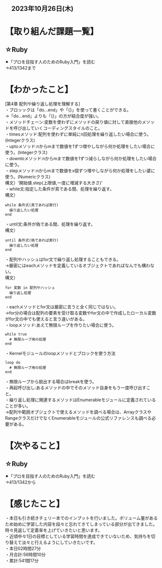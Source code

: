 ## 　2023年10月26日(木)
# 【取り組んだ課題一覧】
## ☆Ruby
⚫︎「プロを目指す人のためのRuby入門」を読む<br>
→413/1342まで<br>
# 【わかったこと】
[第4章 配列や繰り返し処理を理解する]<br>
・ブロッックは「do...end」や「{}」を使って書くことができる。<br>
→「do...end」よりも「{}」の方が結合度が強い。<br>
・メソッドチェーン:変数を使わずにメソッドの戻り値に対して直接他のメソッドを呼び出していくコーディングスタイルのこと。<br>
・timesメソッド:配列を使わずに単純にn回処理を繰り返したい場合に使う。(Integerクラス)<br>
・uptoメソッド:nからmまで数値を1ずつ増やしながら何か処理をしたい場合に使う。(Integerクラス)<br>
・downtoメソッド:nからmまで数値を1ずつ減らしながら何か処理をしたい場合に使う。<br>
・stepメソッド:nからmまで数値をx個ずつ増やしながら何か処理をしたい婆に使う。(Numericクラス)<br>
構文）'開始値.step(上限値,一度に増減する大きさ)'<br>
・while文:指定した条件が真である間、処理を繰り返す。<br>
構文）<br>
```
while 条件式(真であれば実行)
  繰り返したい処理
end
```
・until文:条件が偽である間、処理を繰り返す。<br>
構文）<br>
```
until 条件式(偽であれば実行)
  繰り返したい処理
end
```
・配列やハッシュはfor文で繰り返し処理することもできる。<br>
→厳密にはeachメソッドを定義しているオブジェクトであればなんでも構わない。<br>
構文）<br>
```
for 変数 in 配列やハッシュ
  繰り返し処理
end
```
・eachメソッドとfor文は厳密に言うと全く同じではない。<br>
→for分の場合は配列の要素を受け取る変数やfor文の中で作成したローカル変数がfor文の中でも使えると言う違いがある。<br>
・loopメソッド:あえて無限ループを作りたい場合に使う。<br>
```
while true
  # 無限ループ用の処理
end
```
・Kernelモジュールのloopメソッドとブロックを使う方法<br>
```
loop do
  # 無限ループ用の処理
end
```
・無限ループから脱出する場合はbreakを使う。<br>
・再起呼び出し:あるメソッドの中でそのメソッド自身をもう一度呼び出すこと。<br>
・繰り返し処理に関連するメソッドはEnumerableモジュールに定義されていることが多い。<br>
→配列や範囲オブジェクトで使えるメソッドを調べる場合は、ArrayクラスやRangeクラスだけでなくEnumerableモジュールの公式リファレンスも調べる必要がある。<br>
# 【次やること】
## ☆Ruby
⚫︎「プロを目指す人のためのRuby入門」を読む<br>
→413/1342から<br>
# 【感じたこと】
・本日も引き続きチェリー本でのインプットを行いました。ボリューム量があるため始めに学習した内容を段々と忘れてきてしまっている部分が出てきました。時々見返して定着率を上げていきたいと思います。<br>
・近頃中々1日の目標としている学習時間を達成できていないため、気持ちを切り替えて淡々と行えるようにしていきたいです。<br>
・本日02時間27分<br>
・月合計:56時間10分<br>
・累計:541間17分<br>
